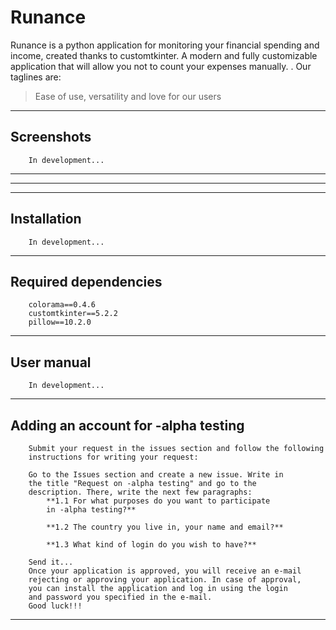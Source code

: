 # Runance
Runance is a python application for monitoring your financial spending and income, created thanks to customtkinter. A modern and fully customizable application that will allow you not to count your expenses manually. . Our taglines are:

> Ease of use, versatility and love for our users
---
## Screenshots
``` 
    In development... 
```
---
---
---
## Installation
```
    In development...
```
---
## Required dependencies
``` 
    colorama==0.4.6
    customtkinter==5.2.2 
    pillow==10.2.0
```
---
## User manual
```
    In development...
```
---
## Adding an account for -alpha testing
```
    Submit your request in the issues section and follow the following 
    instructions for writing your request: 

    Go to the Issues section and create a new issue. Write in 
    the title "Request on -alpha testing" and go to the 
    description. There, write the next few paragraphs:
        **1.1 For what purposes do you want to participate 
        in -alpha testing?**

        **1.2 The country you live in, your name and email?**

        **1.3 What kind of login do you wish to have?**
        
    Send it...
    Once your application is approved, you will receive an e-mail 
    rejecting or approving your application. In case of approval, 
    you can install the application and log in using the login 
    and password you specified in the e-mail. 
    Good luck!!!
```
---